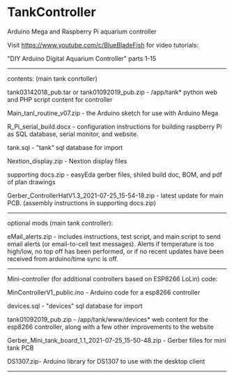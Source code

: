 # TankController
Arduino Mega and Raspberry Pi aquarium controller

Visit https://www.youtube.com/c/BlueBladeFish for video tutorials:

"DIY Arduino Digital Aquarium Controller" parts 1-15

------------------------------------------------

contents: 
(main tank conrtoller)

tank03142018_pub.tar or tank01092019_pub.zip - /app/tank* python web and PHP script content for controller

Main_tanl_routine_v07.zip - the Arduino sketch for use with Arduino Mega

R_Pi_serial_build.docx - configuration instructions for building raspberry Pi as SQL database, serial monitor, and website.

tank.sql - "tank" sql database for import

Nextion_display.zip - Nextion display files

supporting docs.zip - easyEda gerber files, shiled build doc, BOM, and pdf of plan drawings

Gerber_ControllerHatV1.3_2021-07-25_15-54-18.zip - latest update for main PCB. (assembly instructions in supporting docs.zip)

--------------------------------------------------
optional mods (main tank controller):

eMail_alerts.zip - includes instructions, test script, and main script to send email alerts (or email-to-cell text messages).
Alerts if temperature is too high/low, no top off has been performed, or if no recent updates have been received from arduino/time sync is off. 

--------------------------------------------------

Mini-controller (for additional controllers based on ESP8266 LoLin) code:

MinControllerV1_public.ino - Arduino code for a esp8266 controller

devices.sql - "devices" sql database for import

tank01092019_pub.zip - /app/tank/www/devices* web content for the esp8266 controller, along with a few other improvements to the website

Gerber_Mini_tank_board_1.1_2021-07-25_15-50-48.zip - Gerber filles for mini tank PCB

DS1307.zip- Arduino library for DS1307 to use with the desktop client

--------------------------------------------------
